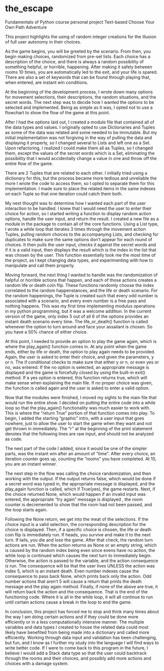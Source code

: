 # the_escape
Fundamentals of Python course personal project
Text-based Choose Your Own Path Adventure

This project highlights the using of random integer creations for the illusion of full user autonomy in their choices.

As the game begins, you will be greeted by the scenario. From then, you begin making choices,
randomized from pre-set lists. Each choice has a description of the choice, and there is always a random
possibility of something helpful, or horrible, happening. After making it safely between rooms 10 times, you are
automatically led to the exit, and your life is spared. There are also a set of keywords that can be found
through playing that, when entered, are instant win conditions.

At the beginning of the development process, I wrote down many options for movement selections,
their descriptions, the random situations, and the secret words. The next step was to decide how I wanted the
options to be selected and implemented. Being as simple as it was, I opted not to use a flowchart to show the
flow of the game at this point.

After I had the options laid out, I created a module file that contained all of the data types and values. I
originally opted to use Dictionaries and Tuples as some of the data was related and some needed to be
immutable. But my initial implementation was not forgiving in the way of pulling the data and displaying it
properly, so I changed several to Lists and left one as a Set. Upon refactoring, I realized I could make them all
as Tuples, so I changed them, except the values of the secret words which is a Set, eliminating the possibility
that I would accidentally change a value in one and throw off the entire flow of the game.

There are 2 Tuples that are related to each other. I initially tried using a dictionary for this, but the
process became more tedious and unreliable the more I wrote the code to access them, so I opted to separate
them for this implementation. I made sure to place the related items in the same indexes on each Tuple so that
one iteration could catch them both.

My next thought was to determine how I wanted each part of the user interaction to be handled. I knew
that I would need the user to enter their choice for action, so I started writing a function to display random
action options, handle the user input, and return the result. I created a new file as a module in the package to
contain all of the core functions. Using a List type, I wrote a while loop that iterates 3 times through the
movement action Tuples, pulling random choices to the accompanying Lists, and checking for duplicates to
make sure the same options don't appear for each round of choices. It then pulls the user input, checks it
against the secret words and if it is a valid input, then displays the result which is the index in the list that was
chosen by the user. This function essentially took me the most time of the project, as I kept changing data
types, and experimenting with how to manipulate and call them properly.

Moving forward, the next thing I wanted to handle was the randomization of helpful or horrible actions
that happen, and each of those actions creates a random life or death coin flip. These functions randomly
choose the index correlated to the random happenstances, and the life or death scenario. For the random
happenings, the Tuple is created such that every odd number is associated with a scenario, and every even
number is a free pass and nothing happens. This was my first time implementing modulus operations in my
python programming, but it was a welcome addition. In the current version of the game, only index 5 out of all 6
of the options provides an instant death scenario every time. The life_or_death() function is called whenever
the option to turn around and face your assailant is chosen. So you have a 50% chance of either choice.

At this point, I needed to provide an option to play the game again, which is where the play_again()
function comes in. At any point when the game ends, either by life or death, the option to play again needs to
be provided. Again, the user is asked to enter their choice, and given the parameters, y or n. The if conditional
checks to make sure that either y or n, or even yes or no, was entered. If the no option is selected, an
appropriate message is displayed and the game is forcefully closed by using the built-in exit() method. If a yes
option is entered, this function returns true, which will make sense when explaining the main file. If no proper
choice was given, the function is called again and the user is asked to enter a valid option.

Now that the modules were finished, I moved my sights to the main file that would run the entire show. I
decided on putting the entire code into a while loop so that the play_again() functionality was much easier to
work with. This is where the “return True” portion of that function comes into play. To begin, I added the starting
“graphic” intro, with a user input that goes nowhere, just to allow the user to start the game when they want
and not get thrown in immediately. The “r” at the beginning of the print statement denotes that the following
lines are raw input, and should not be analyzed as code.

The next part of the code I added, since it would be one of the simpler parts, was the instant win after
an amount of "time". After every choice, an iteration counter goes up, counting the ”rooms” you have completed.
At 10, you are an instant winner.

The next step in the flow was calling the choice randomization, and then working with the output. If the
output returns false, which would be done if a secret word was typed in, the appropriate message is displayed,
and the play_again function is called, which if True(yes), the game restarts. Next, if the choice returned None,
which would happen if an invalid input was entered, the appropriate “try again” message is displayed , the
room counter is decremented to show that the room had not been passed, and the loop starts again.

Following the None return, we get into the meat of the selections. If the choice input is a valid selection,
the corresponding description for the choice is displayed. Then, if a specific choice is chosen, the life or death
coin flip is immediately run. If heads, you survive and make it to the next turn. If tails, you die and lose the
game. After that check, the random turn actions are run. When the action returns as None or an empty string,
which is caused by the random index being even since evens have no action, the while loop is continued which
causes the next turn to immediately begin. Otherwise, the action is passed to the variable, and the action
consequence is run. The consequence will be that the user lives UNLESS the action was index 5, which is an
instant death. Even number indexes cause the consequence to pass back None, which prints back only the
action. Odd number actions that aren’t 5 will cause a return that prints the death message and the play again
method. Finally, if none of the above are true, it will return back the action and the consequence. That is the
end of the functioning code. Where it is all in the while loop, it will all continue to run until certain actions cause
a break in the loop to end the game.

In conclusion, this project has forced me to stop and think many times about the way I am doing certain
actions and if they could be done more efficiently or in a less computationally intensive manner. The multiple
variables and data types I created to house the related data could most likely have benefited from being made
into a dictionary and called more efficiently. Working through data input and validation has been challenging,
but fun, and I know as I further my study into the language I will find ways to write better code. If I were to
come back to this program in the future, I believe I would add a Stack data type so that the user could
backtrack through the rooms and their choices, and possibly add more actions and choices with a damage
system.
